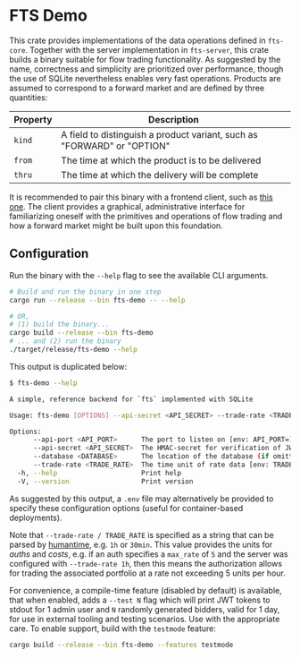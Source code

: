 # FTS Demo

This crate provides implementations of the data operations defined in `fts-core`. Together with the server implementation in `fts-server`, this crate builds a binary suitable for flow trading functionality. As suggested by the name, correctness and simplicity are prioritized over performance, though the use of SQLite nevertheless enables very fast operations. Products are assumed to correspond to a forward market and are defined by three quantities:

|Property|Description|
|--------|-----------|
|`kind`|A field to distinguish a product variant, such as "FORWARD" or "OPTION"|
|`from`|The time at which the product is to be delivered|
|`thru`|The time at which the delivery will be complete|


It is recommended to pair this binary with a frontend client, such as [this one](https://github.com/forward-market-design/flow-trading-client). The client provides a graphical, administrative interface for familiarizing oneself with the primitives and operations of flow trading and how a forward market might be built upon this foundation.

## Configuration

Run the binary with the `--help` flag to see the available CLI arguments.
```bash
# Build and run the binary in one step
cargo run --release --bin fts-demo -- --help

# OR,
# (1) build the binary...
cargo build --release --bin fts-demo
# ... and (2) run the binary
./target/release/fts-demo --help
```

This output is duplicated below:
```bash
$ fts-demo --help

A simple, reference backend for `fts` implemented with SQLite

Usage: fts-demo [OPTIONS] --api-secret <API_SECRET> --trade-rate <TRADE_RATE>

Options:
      --api-port <API_PORT>      The port to listen on [env: API_PORT=] [default: 8080]
      --api-secret <API_SECRET>  The HMAC-secret for verification of JWT claims [env: API_SECRET=]
      --database <DATABASE>      The location of the database (if omitted, use an in-memory db) [env: DATABASE=]
      --trade-rate <TRADE_RATE>  The time unit of rate data [env: TRADE_RATE=]
  -h, --help                     Print help
  -V, --version                  Print version
```

As suggested by this output, a `.env` file may alternatively be provided to specify these configuration options (useful for container-based deployments). 

Note that `--trade-rate / TRADE_RATE` is specified as a string that can be parsed by [humantime](https://docs.rs/humantime/latest/humantime/), e.g. `1h` or `30min`. This value provides the units for *auths* and *costs*, e.g. if an auth specifies a `max_rate` of `5` and the server was configured with `--trade-rate 1h`, then this means the authorization allows for trading the associated portfolio at a rate not exceeding 5 units per hour.

For convenience, a compile-time feature (disabled by default) is available, that when enabled, adds a `--test N` flag which will print JWT tokens to stdout for 1 admin user and `N` randomly generated bidders, valid for 1 day, for use in external tooling and testing scenarios. Use with the appropriate care. To enable support, build with the `testmode` feature:

```bash
cargo build --release --bin fts-demo --features testmode
```
